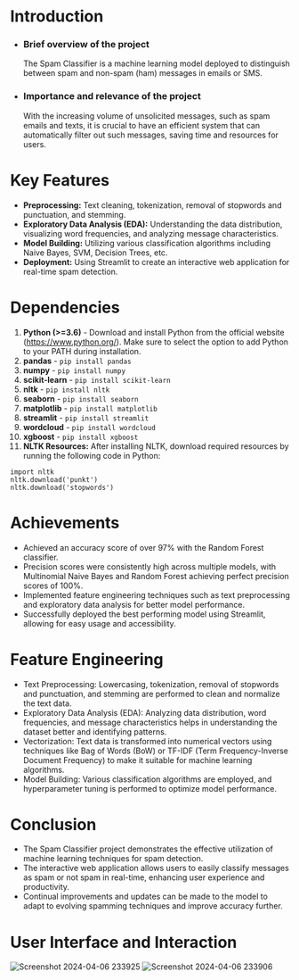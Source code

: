# Introduction
+ ### Brief overview of the project
  The Spam Classifier is a machine learning model deployed to distinguish between spam and non-spam (ham) messages in emails or SMS.
+ ### Importance and relevance of the project
  With the increasing volume of unsolicited messages, such as spam emails and texts, it is crucial to have an efficient system that can automatically filter out such messages, saving time and resources for users.
# Key Features
+ **Preprocessing:** Text cleaning, tokenization, removal of stopwords and punctuation, and stemming.
+ **Exploratory Data Analysis (EDA):** Understanding the data distribution, visualizing word frequencies, and analyzing message characteristics.
+ **Model Building:** Utilizing various classification algorithms including Naive Bayes, SVM, Decision Trees, etc.
+ **Deployment:** Using Streamlit to create an interactive web application for real-time spam detection.
# Dependencies

1. **Python (>=3.6)** - Download and install Python from the official website (https://www.python.org/). Make sure to select the option to add Python to your PATH during installation.
2. **pandas** - `pip install pandas`
3. **numpy** - `pip install numpy`
4. **scikit-learn** - `pip install scikit-learn`
5. **nltk** - `pip install nltk`
6. **seaborn** - `pip install seaborn`
7. **matplotlib** - `pip install matplotlib`
8. **streamlit** - `pip install streamlit`
9. **wordcloud** - `pip install wordcloud`
10. **xgboost** - `pip install xgboost`
11. **NLTK Resources:** After installing NLTK, download required resources by running the following code in Python:
```
import nltk
nltk.download('punkt')
nltk.download('stopwords') 
```
# Achievements
+ Achieved an accuracy score of over 97% with the Random Forest classifier.
+ Precision scores were consistently high across multiple models, with Multinomial Naive Bayes and Random Forest achieving perfect precision scores of 100%.
+ Implemented feature engineering techniques such as text preprocessing and exploratory data analysis for better model performance.
+ Successfully deployed the best performing model using Streamlit, allowing for easy usage and accessibility.

# Feature Engineering
+ Text Preprocessing: Lowercasing, tokenization, removal of stopwords and punctuation, and stemming are performed to clean and normalize the text data.
+ Exploratory Data Analysis (EDA): Analyzing data distribution, word frequencies, and message characteristics helps in understanding the dataset better and identifying patterns.
+ Vectorization: Text data is transformed into numerical vectors using techniques like Bag of Words (BoW) or TF-IDF (Term Frequency-Inverse Document Frequency) to make it suitable for machine learning algorithms.
+ Model Building: Various classification algorithms are employed, and hyperparameter tuning is performed to optimize model performance.

# Conclusion
+ The Spam Classifier project demonstrates the effective utilization of machine learning techniques for spam detection.
+ The interactive web application allows users to easily classify messages as spam or not spam in real-time, enhancing user experience and productivity.
+ Continual improvements and updates can be made to the model to adapt to evolving spamming techniques and improve accuracy further.

# User Interface and Interaction
![Screenshot 2024-04-06 233925](https://github.com/CipJusCodin/Spam-Email-Classifier-ML/assets/112339466/434004e7-4eca-4833-8d76-fcf6c95da7d6)
![Screenshot 2024-04-06 233906](https://github.com/CipJusCodin/Spam-Email-Classifier-ML/assets/112339466/3d4c2c04-6d70-47dc-88dc-5736a2392ca8)


